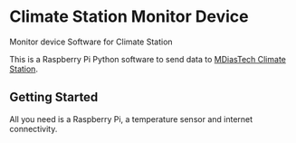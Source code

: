 # Climate Station Monitor Device
Monitor device Software for Climate Station

This is a Raspberry Pi Python software to send data to [MDiasTech Climate Station](http://climatestation-mdiastech.rhcloud.com/).

## Getting Started
All you need is a Raspberry Pi, a temperature sensor and internet connectivity.
